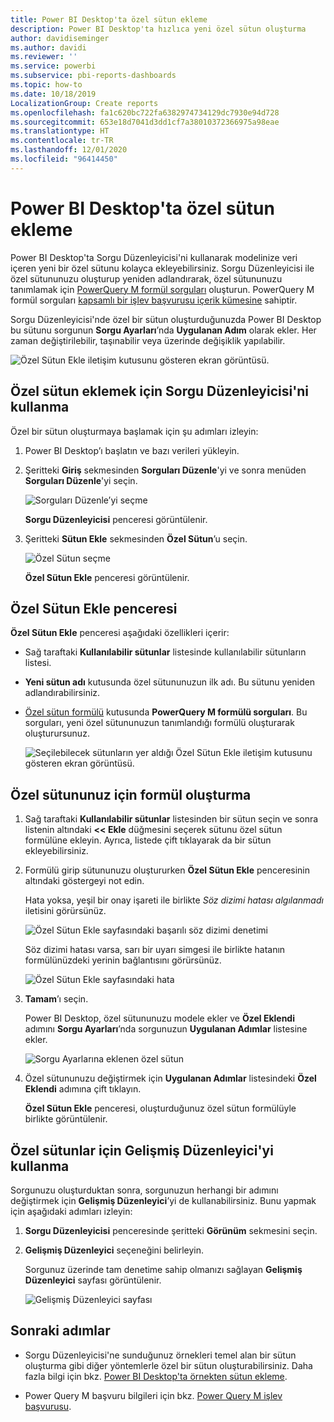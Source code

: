 ```yaml
---
title: Power BI Desktop'ta özel sütun ekleme
description: Power BI Desktop'ta hızlıca yeni özel sütun oluşturma
author: davidiseminger
ms.author: davidi
ms.reviewer: ''
ms.service: powerbi
ms.subservice: pbi-reports-dashboards
ms.topic: how-to
ms.date: 10/18/2019
LocalizationGroup: Create reports
ms.openlocfilehash: fa1c620bc722fa6382974734129dc7930e94d728
ms.sourcegitcommit: 653e18d7041d3dd1cf7a38010372366975a98eae
ms.translationtype: HT
ms.contentlocale: tr-TR
ms.lasthandoff: 12/01/2020
ms.locfileid: "96414450"
---
```

# <a name="add-a-custom-column-in-power-bi-desktop"></a>Power BI Desktop'ta özel sütun ekleme

Power BI Desktop'ta Sorgu Düzenleyicisi'ni kullanarak modelinize veri içeren yeni bir özel sütunu kolayca ekleyebilirsiniz. Sorgu Düzenleyicisi ile özel sütununuzu oluşturup yeniden adlandırarak, özel sütununuzu tanımlamak için [PowerQuery M formül sorguları](/powerquery-m/quick-tour-of-the-power-query-m-formula-language) oluşturun. PowerQuery M formül sorguları [kapsamlı bir işlev başvurusu içerik kümesine](/powerquery-m/power-query-m-function-reference) sahiptir. 

Sorgu Düzenleyicisi'nde özel bir sütun oluşturduğunuzda Power BI Desktop bu sütunu sorgunun **Sorgu Ayarları**’nda **Uygulanan Adım** olarak ekler. Her zaman değiştirilebilir, taşınabilir veya üzerinde değişiklik yapılabilir.

![Özel Sütun Ekle iletişim kutusunu gösteren ekran görüntüsü.](media/desktop-add-custom-column/add-custom-column_01.png)

## <a name="use-query-editor-to-add-a-custom-column"></a>Özel sütun eklemek için Sorgu Düzenleyicisi'ni kullanma

Özel bir sütun oluşturmaya başlamak için şu adımları izleyin:

1. Power BI Desktop’ı başlatın ve bazı verileri yükleyin.

2. Şeritteki **Giriş** sekmesinden **Sorguları Düzenle**'yi ve sonra menüden **Sorguları Düzenle**'yi seçin.

   ![Sorguları Düzenle’yi seçme](media/desktop-add-custom-column/add-column-from-example_02.png)

   **Sorgu Düzenleyicisi** penceresi görüntülenir. 

2. Şeritteki **Sütun Ekle** sekmesinden **Özel Sütun**’u seçin.

   ![Özel Sütun seçme](media/desktop-add-custom-column/add-custom-column_02.png)

   **Özel Sütun Ekle** penceresi görüntülenir.

## <a name="the-add-custom-column-window"></a>Özel Sütun Ekle penceresi

**Özel Sütun Ekle** penceresi aşağıdaki özellikleri içerir: 
- Sağ taraftaki **Kullanılabilir sütunlar** listesinde kullanılabilir sütunların listesi.

- **Yeni sütun adı** kutusunda özel sütununuzun ilk adı. Bu sütunu yeniden adlandırabilirsiniz.

- [Özel sütun formülü](/powerquery-m/power-query-m-function-reference) kutusunda **PowerQuery M formülü sorguları**. Bu sorguları, yeni özel sütununuzun tanımlandığı formülü oluşturarak oluşturursunuz. 

   ![Seçilebilecek sütunların yer aldığı Özel Sütun Ekle iletişim kutusunu gösteren ekran görüntüsü.](media/desktop-add-custom-column/add-custom-column_03.png)

## <a name="create-formulas-for-your-custom-column"></a>Özel sütununuz için formül oluşturma

1. Sağ taraftaki **Kullanılabilir sütunlar** listesinden bir sütun seçin ve sonra listenin altındaki **<< Ekle** düğmesini seçerek sütunu özel sütun formülüne ekleyin. Ayrıca, listede çift tıklayarak da bir sütun ekleyebilirsiniz.

2. Formülü girip sütununuzu oluştururken **Özel Sütun Ekle** penceresinin altındaki göstergeyi not edin. 

   Hata yoksa, yeşil bir onay işareti ile birlikte *Söz dizimi hatası algılanmadı* iletisini görürsünüz.

   ![Özel Sütun Ekle sayfasındaki başarılı söz dizimi denetimi](media/desktop-add-custom-column/add-custom-column_04.png)

   Söz dizimi hatası varsa, sarı bir uyarı simgesi ile birlikte hatanın formülünüzdeki yerinin bağlantısını görürsünüz.

   ![Özel Sütun Ekle sayfasındaki hata](media/desktop-add-custom-column/add-custom-column_05.png)

3. **Tamam**’ı seçin. 

   Power BI Desktop, özel sütununuzu modele ekler ve **Özel Eklendi** adımını **Sorgu Ayarları**’nda sorgunuzun **Uygulanan Adımlar** listesine ekler.

   ![Sorgu Ayarlarına eklenen özel sütun](media/desktop-add-custom-column/add-custom-column_06.png)

4. Özel sütununuzu değiştirmek için **Uygulanan Adımlar** listesindeki **Özel Eklendi** adımına çift tıklayın. 

   **Özel Sütun Ekle** penceresi, oluşturduğunuz özel sütun formülüyle birlikte görüntülenir.

## <a name="use-the-advanced-editor-for-custom-columns"></a>Özel sütunlar için Gelişmiş Düzenleyici'yi kullanma

Sorgunuzu oluşturduktan sonra, sorgunuzun herhangi bir adımını değiştirmek için **Gelişmiş Düzenleyici**’yi de kullanabilirsiniz. Bunu yapmak için aşağıdaki adımları izleyin:

1. **Sorgu Düzenleyicisi** penceresinde şeritteki **Görünüm** sekmesini seçin. 

2. **Gelişmiş Düzenleyici** seçeneğini belirleyin.

   Sorgunuz üzerinde tam denetime sahip olmanızı sağlayan **Gelişmiş Düzenleyici** sayfası görüntülenir. 

   ![Gelişmiş Düzenleyici sayfası](media/desktop-add-custom-column/add-custom-column_07.png)

   
## <a name="next-steps"></a>Sonraki adımlar

- Sorgu Düzenleyicisi'ne sunduğunuz örnekleri temel alan bir sütun oluşturma gibi diğer yöntemlerle özel bir sütun oluşturabilirsiniz. Daha fazla bilgi için bkz. [Power BI Desktop'ta örnekten sütun ekleme](desktop-add-column-from-example.md).

- Power Query M başvuru bilgileri için bkz. [Power Query M işlev başvurusu](/powerquery-m/power-query-m-function-reference).